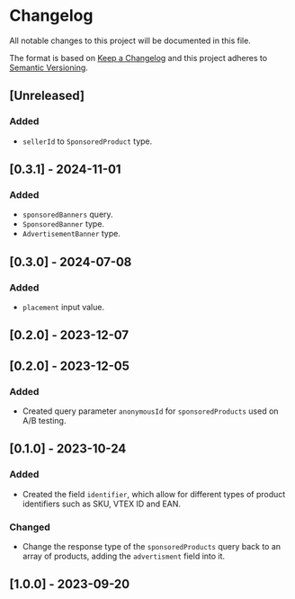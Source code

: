 # Changelog

All notable changes to this project will be documented in this file.

The format is based on [Keep a Changelog](http://keepachangelog.com/en/1.0.0/)
and this project adheres to [Semantic Versioning](http://semver.org/spec/v2.0.0.html).

## [Unreleased]

### Added

- `sellerId` to `SponsoredProduct` type.

## [0.3.1] - 2024-11-01

### Added

- `sponsoredBanners` query.
- `SponsoredBanner` type.
- `AdvertisementBanner` type.

## [0.3.0] - 2024-07-08

### Added

- `placement` input value.

## [0.2.0] - 2023-12-07

## [0.2.0] - 2023-12-05

### Added

- Created query parameter `anonymousId` for `sponsoredProducts` used on A/B testing.

## [0.1.0] - 2023-10-24

### Added

- Created the field `identifier`, which allow for different types of product identifiers such as SKU, VTEX ID and EAN.

### Changed

- Change the response type of the `sponsoredProducts` query back to an array of products, adding the `advertisment` field into it.

## [1.0.0] - 2023-09-20

